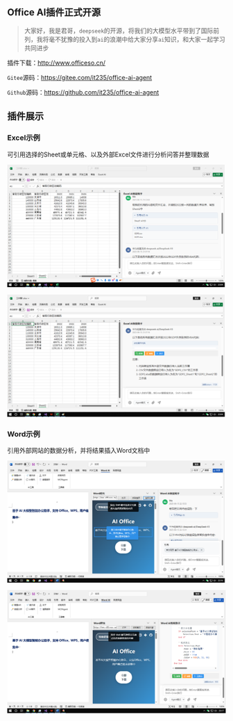 ## Office AI插件正式开源

> 大家好，我是君哥，`deepseek`的开源，将我们的大模型水平带到了国际前列，我将毫不犹豫的投入到`ai`的浪潮中给大家分享`ai`知识，和大家一起学习共同进步



插件下载：http://www.officeso.cn/

`Gitee`源码：https://gitee.com/it235/office-ai-agent

`Github`源码：https://github.com/it235/office-ai-agent



## 插件展示

### Excel示例

可引用选择的Sheet或单元格、以及外部Excel文件进行分析问答并整理数据

![GDP示例1](./README.assets/excelgdp1.png)

![GDP示例2](./README.assets/excelgdp2.png)



### Word示例

引用外部网站的数据分析，并将结果插入Word文档中

![GDP示例2](./README.assets/word1.png)

![GDP示例2](./README.assets/word2.png)